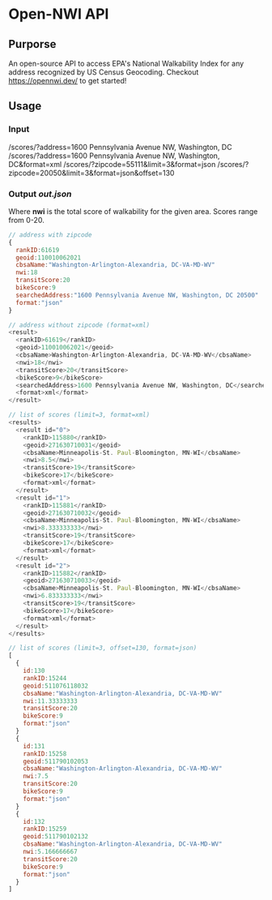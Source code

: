 # Open-NWI API

## Purporse
An open-source API to access EPA's National Walkability Index for any address recognized by US Census Geocoding. Checkout https://opennwi.dev/ to get started!
## Usage
### Input
/scores/?address=1600 Pennsylvania Avenue NW, Washington, DC
/scores/?address=1600 Pennsylvania Avenue NW, Washington, DC&format=xml
/scores/?zipcode=55111&limit=3&format=json
/scores/?zipcode=20050&limit=3&format=json&offset=130

### Output *out.json*
Where **nwi** is the total score of walkability for the given area. Scores range from 0-20.
```js
// address with zipcode
{
  rankID:61619
  geoid:110010062021
  cbsaName:"Washington-Arlington-Alexandria, DC-VA-MD-WV"
  nwi:18
  transitScore:20
  bikeScore:9
  searchedAddress:"1600 Pennsylvania Avenue NW, Washington, DC 20500"
  format:"json"
}

// address without zipcode (format=xml)
<result>
  <rankID>61619</rankID>
  <geoid>110010062021</geoid>
  <cbsaName>Washington-Arlington-Alexandria, DC-VA-MD-WV</cbsaName>
  <nwi>18</nwi>
  <transitScore>20</transitScore>
  <bikeScore>9</bikeScore>
  <searchedAddress>1600 Pennsylvania Avenue NW, Washington, DC</searchedAddress>
  <format>xml</format>
</result>

// list of scores (limit=3, format=xml)
<results>
  <result id="0">
    <rankID>115880</rankID>
    <geoid>271630710031</geoid>
    <cbsaName>Minneapolis-St. Paul-Bloomington, MN-WI</cbsaName>
    <nwi>8.5</nwi>
    <transitScore>19</transitScore>
    <bikeScore>17</bikeScore>
    <format>xml</format>
  </result>
  <result id="1">
    <rankID>115881</rankID>
    <geoid>271630710032</geoid>
    <cbsaName>Minneapolis-St. Paul-Bloomington, MN-WI</cbsaName>
    <nwi>8.333333333</nwi>
    <transitScore>19</transitScore>
    <bikeScore>17</bikeScore>
    <format>xml</format>
  </result>
  <result id="2">
    <rankID>115882</rankID>
    <geoid>271630710033</geoid>
    <cbsaName>Minneapolis-St. Paul-Bloomington, MN-WI</cbsaName>
    <nwi>6.833333333</nwi>
    <transitScore>19</transitScore>
    <bikeScore>17</bikeScore>
    <format>xml</format>
  </result>
</results>

// list of scores (limit=3, offset=130, format=json)
[
  {
    id:130
    rankID:15244
    geoid:511076118032
    cbsaName:"Washington-Arlington-Alexandria, DC-VA-MD-WV"
    nwi:11.33333333
    transitScore:20
    bikeScore:9
    format:"json"
  }
  {
    id:131
    rankID:15258
    geoid:511790102053
    cbsaName:"Washington-Arlington-Alexandria, DC-VA-MD-WV"
    nwi:7.5
    transitScore:20
    bikeScore:9
    format:"json"
  }
  {
    id:132
    rankID:15259
    geoid:511790102132
    cbsaName:"Washington-Arlington-Alexandria, DC-VA-MD-WV"
    nwi:5.166666667
    transitScore:20
    bikeScore:9
    format:"json"
  }
]

